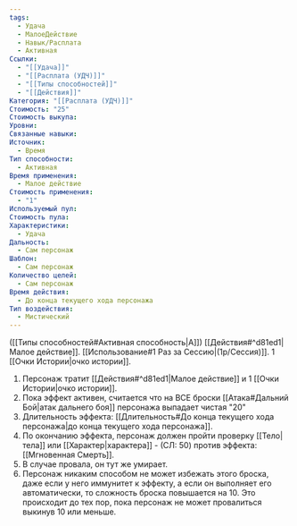 ```yaml
---
tags:
  - Удача
  - МалоеДействие
  - Навык/Расплата
  - Активная
Ссылки:
  - "[[Удача]]"
  - "[[Расплата (УДЧ)]]"
  - "[[Типы способностей]]"
  - "[[Действия]]"
Категория: "[[Расплата (УДЧ)]]"
Стоимость: "25"
Стоимость выкупа:
Уровни:
Связанные навыки:
Источник:
  - Время
Тип способности:
  - Активная
Время применения:
  - Малое действие
Стоимость применения:
  - "1"
Используемый пул:
Стоимость пула:
Характеристики:
  - Удача
Дальность:
  - Сам персонаж
Шаблон:
  - Сам персонаж
Количество целей:
  - Сам персонаж
Время действия:
  - До конца текущего хода персонажа
Тип воздействия:
  - Мистический
---
```

([[Типы способностей#Активная способность|А]]) [[Действия#^d81ed1|Малое действие]]. [[Использование#1 Раз за Сессию|(1р/Сессия)]]. 1 [[Очки Истории|очко истории]].

1. Персонаж тратит [[Действия#^d81ed1|Малое действие]] и 1 [[Очки Истории|очко истории]].
2. Пока эффект активен, считается что на ВСЕ броски [[Атака#Дальний Бой|атак дальнего боя]] персонажа выпадает чистая "20" 
3. Длительность эффекта: [[Длительность#До конца текущего хода персонажа|до конца текущего хода персонажа]].
4. По окончанию эффекта, персонаж должен пройти проверку [[Тело|тела]] или [[Характер|характера]] - (СЛ: 50) против эффекта: [[Мгновенная Смерть]].
5. В случае провала, он тут же умирает. 
6. Персонаж никаким способом не может избежать этого броска, даже если у него иммунитет к эффекту, а если он выполняет его автоматически, то сложность броска повышается на 10. Это происходит до тех пор, пока персонаж не может провалиться выкинув 10 или меньше. 

